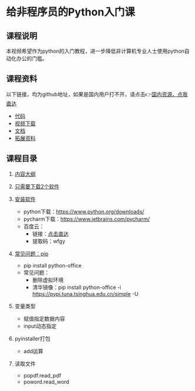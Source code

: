 # 给非程序员的Python入门课

## 课程说明
本视频希望作为python的入门教程，进一步降低非计算机专业人士使用python自动化办公的门槛。

## 课程资料
以下链接，均为github地址，如果是国内用户打不开，请点击👉[国内资源，点我直达](https://gitee.com/CoderWanFeng/awesome-python-framework/tree/course/3%E3%80%81%E7%BB%99%E9%9D%9E%E7%A8%8B%E5%BA%8F%E5%91%98%E7%9A%84Python%E5%85%A5%E9%97%A8%E8%AF%BE%EF%BC%8C0%E5%9F%BA%E7%A1%80%E9%80%82%E7%94%A8)

- [代码](https://github.com/CoderWanFeng/awesome-python-framework/tree/course/3%E3%80%81%E7%BB%99%E9%9D%9E%E7%A8%8B%E5%BA%8F%E5%91%98%E7%9A%84Python%E5%85%A5%E9%97%A8%E8%AF%BE%EF%BC%8C0%E5%9F%BA%E7%A1%80%E9%80%82%E7%94%A8/code)
- [视频下载](https://mp.weixin.qq.com/s/NaDDcn-X8aruVHBvWmHXUQ)
- [文档](https://github.com/CoderWanFeng/awesome-python-framework/tree/course/3%E3%80%81%E7%BB%99%E9%9D%9E%E7%A8%8B%E5%BA%8F%E5%91%98%E7%9A%84Python%E5%85%A5%E9%97%A8%E8%AF%BE%EF%BC%8C0%E5%9F%BA%E7%A1%80%E9%80%82%E7%94%A8/docs)
- [拓展资料](https://github.com/CoderWanFeng/awesome-python-framework/tree/course/3%E3%80%81%E7%BB%99%E9%9D%9E%E7%A8%8B%E5%BA%8F%E5%91%98%E7%9A%84Python%E5%85%A5%E9%97%A8%E8%AF%BE%EF%BC%8C0%E5%9F%BA%E7%A1%80%E9%80%82%E7%94%A8/pdf)


## 课程目录
1. [内容大纲](https://www.bilibili.com/video/BV18g411h7jJ)

2. [只需要下载2个软件](https://www.bilibili.com/video/BV18g411h7jJ?p=2)

3. [安装软件](https://www.bilibili.com/video/BV1sy4y1q7zH/)
    - python下载：https://www.python.org/downloads/
    - pycharm下载：https://www.jetbrains.com/pycharm/
    - 百度云：
        - 链接：[点击直达](https://pan.baidu.com/s/1wCkLPzjTj_ZBfdTBFAis1Q?pwd=wfgy)
        - 提取码：wfgy

4. [常见问题：pip](https://www.bilibili.com/video/BV1y54y1i78U?p=12)
    - pip install python-office
    - 常见问题：
        - 删除虚拟环境
        - 清华镜像：pip install python-office -i https://pypi.tuna.tsinghua.edu.cn/simple -U

4. 变量类型
    - 赋值指定数据内容
    - input动态指定

5. pyinstaller打包
    - add运算

6. 读取文件
    - popdf.read_pdf
    - poword.read_word